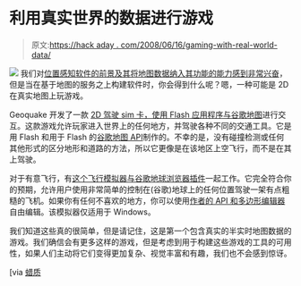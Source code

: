# 利用真实世界的数据进行游戏

> 原文:[https://hack aday . com/2008/06/16/gaming-with-real-world-data/](https://hackaday.com/2008/06/16/gaming-with-real-world-data/)

![](../Images/446b505f9cde5fdec14486c557b64998.png)
我们对[位置感知软件的前景及其将地图数据纳入其功能的能力感到非常兴奋](http://www.hackaday.com/2008/06/10/location-aware-task-tracking/)，但是当在基于地图的服务之上构建软件时，你会得到什么呢？嗯，一种可能是 2D 在真实地图上玩游戏。

Geoquake 开发了一款 [2D 驾驶 sim 卡，使用 Flash 应用程序与谷歌地图](http://geoquake.jp/en/webgame/DrivingSimulatorGM/)进行交互。这款游戏允许玩家进入世界上的任何地方，并驾驶各种不同的交通工具。它是用 Flash 和用于 Flash 的[谷歌地图 API](http://googlemapsapi.blogspot.com/2008/05/introducing-google-maps-api-for-flash.html)制作的。不幸的是，没有碰撞检测或任何其他形式的区分地形和道路的方法，所以它更像是在该地区上空飞行，而不是在其上驾驶。

对于有意飞行，有[这个飞行模拟器与谷歌地球浏览器插件](http://www.barnabu.co.uk/google-earth-browser-mini-flight-sim/)一起工作。它完全符合你的预期，允许用户使用非常简单的控制在(谷歌)地球上的任何位置驾驶一架有点粗糙的飞机。如果你有任何不喜欢的地方，你可以使用[作者的 API 和多边形编辑器](http://www.barnabu.co.uk/ge-api-page-and-polygon-editor/)自由编辑。该模拟器仅适用于 Windows。

我们知道这些真的很简单，但是请记住，这是第一个包含真实的半实时地图数据的游戏。我们确信会有更多这样的游戏，但是考虑到用于构建这些游戏的工具的可用性，如果人们主动将它们变得更加复杂、视觉丰富和有趣，我们也不会感到惊讶。

[via [蜡质](http://waxy.org/links/)